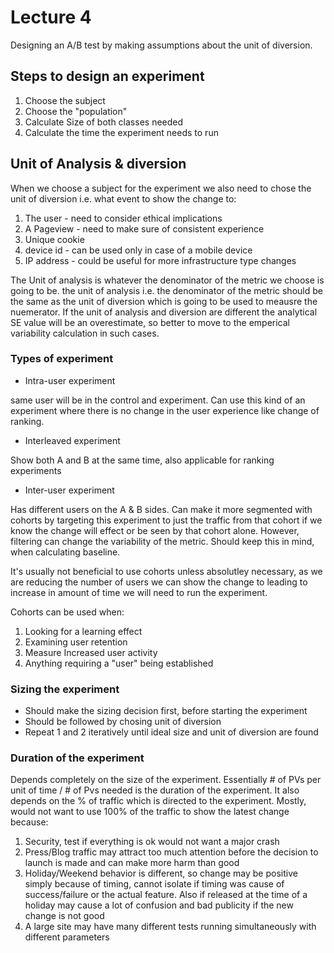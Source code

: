 # Lecture 4

Designing an A/B test by making assumptions about the unit of diversion.

## Steps to design an experiment

1. Choose the subject
2. Choose the "population"
3. Calculate Size of both classes needed
4. Calculate the time the experiment needs to run

## Unit of Analysis & diversion

When we choose a subject for the experiment we also need to chose the unit of diversion i.e. what event to show the change to:

1. The user - need to consider ethical implications
2. A Pageview - need to make sure of consistent experience
3. Unique cookie
4. device id - can be used only in case of a mobile device
5. IP address - could be useful for more infrastructure type changes

The Unit of analysis is whatever the denominator of the metric we choose is going to be. the unit of analysis i.e. the denominator of the metric should be the same as the unit of diversion which is going to be used to meausre the nuemerator. If the unit of analysis and diversion are different the analytical SE value will be an overestimate, so better to move to the emperical variability calculation in such cases.

### Types of experiment

* Intra-user experiment

same user will be in the control and experiment. Can use this kind of an experiment where there is no change in the user experience like change of ranking. 

* Interleaved experiment

Show both A and B at the same time, also applicable for ranking experiments

* Inter-user experiment

Has different users on the A & B sides. Can make it more segmented with cohorts by targeting this experiment to just the traffic from that cohort if we know the change will effect or be seen by that cohort alone. However, filtering can change the variability of the metric. Should keep this in mind, when calculating baseline.

It's usually not beneficial to use cohorts unless absolutley necessary, as we are reducing the number of users we can show the change to leading to increase in amount of time we will need to run the experiment.

Cohorts can be used when:

1. Looking for a learning effect
2. Examining user retention
3. Measure Increased user activity
4. Anything requiring a "user" being established

### Sizing the experiment

* Should make the sizing decision first, before starting the experiment
* Should be followed by chosing unit of diversion
* Repeat 1 and 2 iteratively until ideal size and unit of diversion are found

### Duration of the experiment

Depends completely on the size of the experiment. Essentially # of PVs per unit of time / # of Pvs needed is the duration of the experiment. It also depends on the % of traffic which is directed to the experiment. Mostly, would not want to use 100% of the traffic to show the latest change because:

1. Security, test if everything is ok would not want a major crash
2. Press/Blog traffic may attract too much attention before the decision to launch is made and can make more harm than good
3. Holiday/Weekend behavior is different, so change may be positive simply because of timing, cannot isolate if timing was cause of success/failure or the actual feature. Also if released at the time of a holiday may cause a lot of confusion and bad publicity if the new change is not good
4. A large site may have many different tests running simultaneously with different parameters